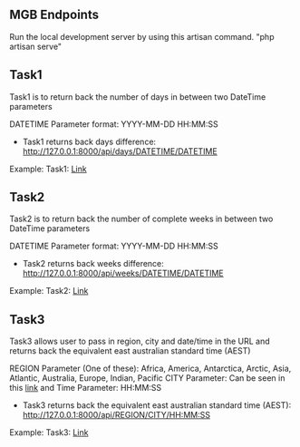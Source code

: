 

## MGB Endpoints

Run the local development server by using this artisan command. "php artisan serve"


## Task1

Task1 is to return back the number of days in between two DateTime parameters

DATETIME Parameter format: YYYY-MM-DD HH:MM:SS
- Task1 returns back days difference: http://127.0.0.1:8000/api/days/DATETIME/DATETIME

Example:
Task1: [Link](http://127.0.0.1:8000/api/days/2021-01-01%2009:00:00/2021-12-31%2009:00:00)



## Task2

Task2 is to return back the number of complete weeks in between two DateTime parameters

DATETIME Parameter format: YYYY-MM-DD HH:MM:SS
- Task2 returns back weeks difference: http://127.0.0.1:8000/api/weeks/DATETIME/DATETIME

Example:
Task2: [Link](http://127.0.0.1:8000/api/weeks/2021-01-01%2009:00:00/2021-12-31%2009:00:00)


## Task3

Task3 allows user to pass in region, city and date/time in the URL and returns back the equivalent east australian standard time (AEST)

REGION Parameter (One of these): Africa, America, Antarctica, Arctic, Asia, Atlantic, Australia, Europe, Indian, Pacific
CITY Parameter: Can be seen in this [link](https://www.php.net/manual/en/timezones.php) and
Time Parameter: HH:MM:SS

- Task3 returns back the equivalent east australian standard time (AEST): http://127.0.0.1:8000/api/REGION/CITY/HH:MM:SS

Example: 
Task3: [Link](http://127.0.0.1:8000/api/Europe/Berlin/15:00:00)
